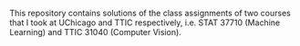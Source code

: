This repository contains solutions of the class assignments of two courses that I took at UChicago and TTIC respectively, i.e. STAT 37710 (Machine Learning) and TTIC 31040 (Computer Vision).
